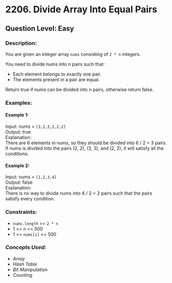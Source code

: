 # 2206. Divide Array Into Equal Pairs
## Question Level: Easy
### Description:
You are given an integer array `nums` consisting of `2 * n` integers.

You need to divide nums into n pairs such that:
- Each element belongs to exactly one pair.
- The elements present in a pair are equal.

Return true if nums can be divided into n pairs, otherwise return false.

### Examples:
#### Example 1:

Input: nums = `[3,2,3,2,2,2]`  
Output: true  
Explanation:   
There are 6 elements in nums, so they should be divided into 6 / 2 = 3 pairs.  
If nums is divided into the pairs (2, 2), (3, 3), and (2, 2), it will satisfy all the conditions.
#### Example 2:

Input: nums = `[1,2,3,4]`  
Output: false  
Explanation:   
There is no way to divide nums into 4 / 2 = 2 pairs such that the pairs satisfy every condition.  

### Constraints:

- `nums.length` == `2 * n`
- 1 <= n <= 500
- 1 <= `nums[i]` <= 500

### <i>Concepts Used:
- Array
- Hash Table
- Bit Manipulation
- Counting </i>